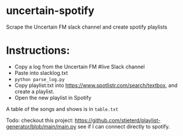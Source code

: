 # uncertain-spotify
Scrape the Uncertain FM slack channel and create spotify playlists

# Instructions:
* Copy a log from the Uncertain FM #live Slack channel
* Paste into slacklog.txt
* `python parse_log.py`
* Copy playlist.txt into https://www.spotlistr.com/search/textbox, and create a playlist.
* Open the new playlist in Spotify

A table of the songs and shows is in `table.txt`


Todo: checkout this project: https://github.com/stieterd/playlist-generator/blob/main/main.py see if I can connect directly to spotify.
